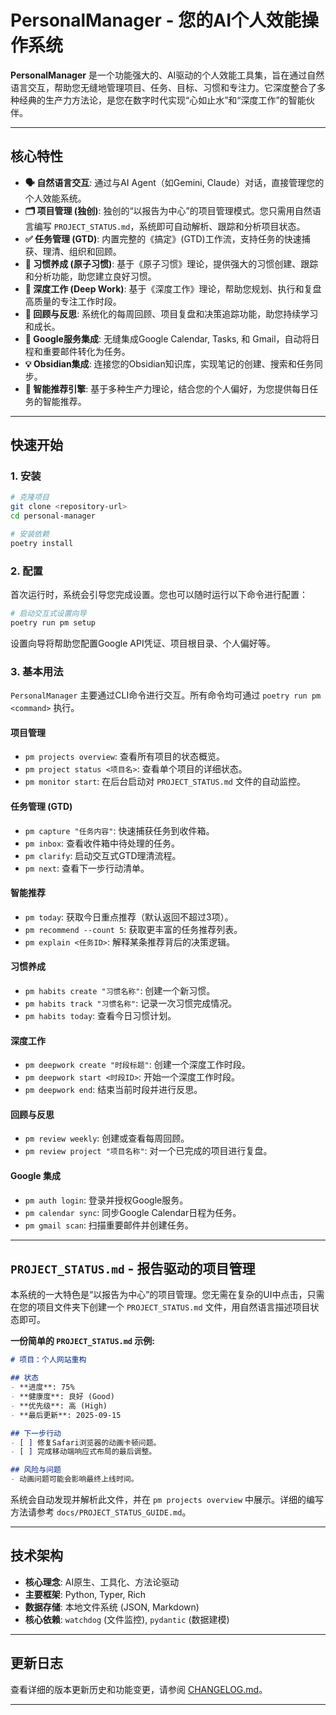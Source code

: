 # PersonalManager - 您的AI个人效能操作系统

**PersonalManager** 是一个功能强大的、AI驱动的个人效能工具集，旨在通过自然语言交互，帮助您无缝地管理项目、任务、目标、习惯和专注力。它深度整合了多种经典的生产力方法论，是您在数字时代实现“心如止水”和“深度工作”的智能伙伴。

---

## 核心特性

- **🗣️ 自然语言交互**: 通过与AI Agent（如Gemini, Claude）对话，直接管理您的个人效能系统。
- **🗂️ 项目管理 (独创)**: 独创的“以报告为中心”的项目管理模式。您只需用自然语言编写 `PROJECT_STATUS.md`，系统即可自动解析、跟踪和分析项目状态。
- **✅ 任务管理 (GTD)**: 内置完整的《搞定》(GTD)工作流，支持任务的快速捕获、理清、组织和回顾。
- **🎯 习惯养成 (原子习惯)**: 基于《原子习惯》理论，提供强大的习惯创建、跟踪和分析功能，助您建立良好习惯。
- **🚀 深度工作 (Deep Work)**: 基于《深度工作》理论，帮助您规划、执行和复盘高质量的专注工作时段。
- **🤔 回顾与反思**: 系统化的每周回顾、项目复盘和决策追踪功能，助您持续学习和成长。
- **🔗 Google服务集成**: 无缝集成Google Calendar, Tasks, 和 Gmail，自动将日程和重要邮件转化为任务。
- **💡 Obsidian集成**: 连接您的Obsidian知识库，实现笔记的创建、搜索和任务同步。
- **🧠 智能推荐引擎**: 基于多种生产力理论，结合您的个人偏好，为您提供每日任务的智能推荐。

---

## 快速开始

### 1. 安装

```bash
# 克隆项目
git clone <repository-url>
cd personal-manager

# 安装依赖
poetry install
```

### 2. 配置

首次运行时，系统会引导您完成设置。您也可以随时运行以下命令进行配置：

```bash
# 启动交互式设置向导
poetry run pm setup
```
设置向导将帮助您配置Google API凭证、项目根目录、个人偏好等。

### 3. 基本用法

`PersonalManager` 主要通过CLI命令进行交互。所有命令均可通过 `poetry run pm <command>` 执行。

#### **项目管理**
- `pm projects overview`: 查看所有项目的状态概览。
- `pm project status <项目名>`: 查看单个项目的详细状态。
- `pm monitor start`: 在后台启动对 `PROJECT_STATUS.md` 文件的自动监控。

#### **任务管理 (GTD)**
- `pm capture "任务内容"`: 快速捕获任务到收件箱。
- `pm inbox`: 查看收件箱中待处理的任务。
- `pm clarify`: 启动交互式GTD理清流程。
- `pm next`: 查看下一步行动清单。

#### **智能推荐**
- `pm today`: 获取今日重点推荐（默认返回不超过3项）。
- `pm recommend --count 5`: 获取更丰富的任务推荐列表。
- `pm explain <任务ID>`: 解释某条推荐背后的决策逻辑。

#### **习惯养成**
- `pm habits create "习惯名称"`: 创建一个新习惯。
- `pm habits track "习惯名称"`: 记录一次习惯完成情况。
- `pm habits today`: 查看今日习惯计划。

#### **深度工作**
- `pm deepwork create "时段标题"`: 创建一个深度工作时段。
- `pm deepwork start <时段ID>`: 开始一个深度工作时段。
- `pm deepwork end`: 结束当前时段并进行反思。

#### **回顾与反思**
- `pm review weekly`: 创建或查看每周回顾。
- `pm review project "项目名称"`: 对一个已完成的项目进行复盘。

#### **Google 集成**
- `pm auth login`: 登录并授权Google服务。
- `pm calendar sync`: 同步Google Calendar日程为任务。
- `pm gmail scan`: 扫描重要邮件并创建任务。

---

## `PROJECT_STATUS.md` - 报告驱动的项目管理

本系统的一大特色是“以报告为中心”的项目管理。您无需在复杂的UI中点击，只需在您的项目文件夹下创建一个 `PROJECT_STATUS.md` 文件，用自然语言描述项目状态即可。

**一份简单的 `PROJECT_STATUS.md` 示例:**

```markdown
# 项目：个人网站重构

## 状态
- **进度**: 75%
- **健康度**: 良好 (Good)
- **优先级**: 高 (High)
- **最后更新**: 2025-09-15

## 下一步行动
- [ ] 修复Safari浏览器的动画卡顿问题。
- [ ] 完成移动端响应式布局的最后调整。

## 风险与问题
- 动画问题可能会影响最终上线时间。
```

系统会自动发现并解析此文件，并在 `pm projects overview` 中展示。详细的编写方法请参考 `docs/PROJECT_STATUS_GUIDE.md`。

---

## 技术架构

- **核心理念**: AI原生、工具化、方法论驱动
- **主要框架**: Python, Typer, Rich
- **数据存储**: 本地文件系统 (JSON, Markdown)
- **核心依赖**: `watchdog` (文件监控), `pydantic` (数据建模)

---

## 更新日志

查看详细的版本更新历史和功能变更，请参阅 [CHANGELOG.md](CHANGELOG.md)。

---
